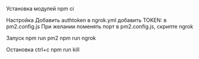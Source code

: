 Установка модулей
npm ci

Настройка
Добавить authtoken в ngrok.yml
добавить TOKEN: в pm2.config.js
При желании поменять порт в pm2.config.js, скрипте ngrok

Запуск
npm run pm2
npm run ngrok

Остановка
ctrl+c
npm run kill
